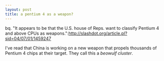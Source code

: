 ```yaml
--- 
layout: post
title: a pentium 4 as a weapon?
---
```

bq. "It appears to be that the U.S. house of Reps. want to classify Pentium 4 and above CPUs as weapons.":http://slashdot.org/article.pl?sid=04/07/01/1459247

I've read that China is working on a new weapon that propels thousands of Pentium 4 chips at their target.  They call this a _beowulf cluster_.
